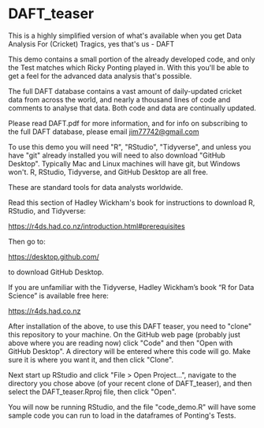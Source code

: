 # DAFT_teaser

This is a highly simplified version of what's available when you get Data Analysis For (Cricket) Tragics, yes that's us - DAFT

This demo contains a small portion of the already developed code, and only the Test matches which Ricky Ponting played in. With this you'll be able to get a feel for the advanced data analysis that's possible.

The full DAFT database contains a vast amount of daily-updated cricket data from across the world, and nearly a thousand lines of code and comments to analyse that data. Both code and data are continually updated.

Please read DAFT.pdf for more information, and for info on subscribing to the full DAFT database, please email jim77742@gmail.com

To use this demo you will need "R", "RStudio", "Tidyverse", and unless you have "git" already installed you will need to also download "GitHub Desktop". Typically Mac and Linux machines will have git, but Windows won't. R, RStudio, Tidyverse, and GitHub Desktop are all free.

These are standard tools for data analysts worldwide.

Read this section of Hadley Wickham's book for instructions to download R, RStudio, and Tidyverse:

https://r4ds.had.co.nz/introduction.html#prerequisites

Then go to:

https://desktop.github.com/

to download GitHub Desktop.

If you are unfamiliar with the Tidyverse, Hadley Wickham’s book “R for Data Science” is available free here:

https://r4ds.had.co.nz


After installation of the above, to use this DAFT teaser, you need to "clone" this repository to your machine. On the GitHub web page (probably just above where you are reading now) click "Code" and then "Open with GitHub Desktop". A directory will be entered where this code will go. Make sure it is where you want it, and then click "Clone".

Next start up RStudio and click "File > Open Project...", navigate to the directory you chose above (of your recent clone of DAFT_teaser), and then select the DAFT_teaser.Rproj file, then click "Open".

You will now be running RStudio, and the file "code_demo.R" will have some sample code you can run to load in the dataframes of Ponting's Tests.



